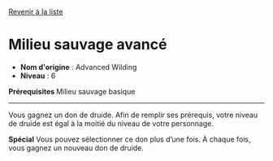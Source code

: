 [Revenir à la liste](..)

# Milieu sauvage avancé

 * **Nom d'origine** : Advanced Wilding
 * **Niveau** : 6


<p><strong>Prérequisites </strong>Milieu sauvage basique</p>
<hr>
<p>Vous gagnez un don de druide. Afin de remplir ses prérequis, votre niveau de druide est égal à la moitié du niveau de votre personnage. </p>
<p><strong>Spécial</strong> Vous pouvez sélectionner ce don plus d’une fois. À chaque fois, vous gagnez un nouveau don de druide.</p>
<p>&nbsp;</p>